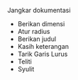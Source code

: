 Jangkar dokumentasi

* Berikan dimensi
* Atur radius
* Berikan judul
* Kasih keterangan
* Tarik Garis Lurus
* Teliti
* Syulit
